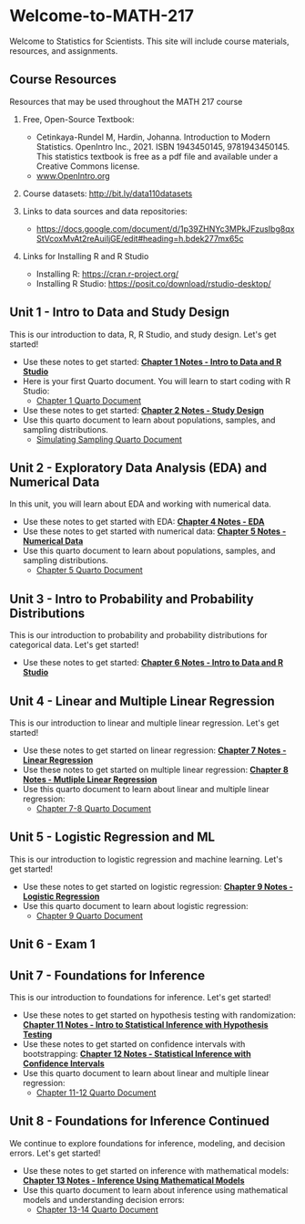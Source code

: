 # Welcome-to-MATH-217
Welcome to Statistics for Scientists. This site will include course materials, resources, and assignments. 

## Course Resources
Resources that may be used throughout the MATH 217 course

1. Free, Open-Source Textbook: 
    - Cetinkaya-Rundel M, Hardin, Johanna. Introduction to Modern Statistics. OpenIntro Inc., 2021. ISBN 1943450145, 9781943450145. This statistics textbook is free as a pdf file and available under a Creative Commons license.
    - www.OpenIntro.org

2. Course datasets: http://bit.ly/data110datasets

3. Links to data sources and data repositories:
   - https://docs.google.com/document/d/1p39ZHNYc3MPkJFzusIbg8qxStVcoxMvAt2reAuiIjGE/edit#heading=h.bdek277mx65c

4. Links for Installing R and R Studio
   - Installing R: https://cran.r-project.org/
   - Installing R Studio: https://posit.co/download/rstudio-desktop/

## Unit 1 - Intro to Data and Study Design
This is our introduction to data, R, R Studio, and study design. Let's get started!

- Use these notes to get started:     [**Chapter 1 Notes - Intro to Data and R Studio**](./Math217_notes_ch1.pdf)
- Here is your first Quarto document. You will learn to start coding with R Studio:
     - [Chapter 1 Quarto Document](./chapter1notes.qmd)
- Use these notes to get started:     [**Chapter 2 Notes - Study Design**](./Math217_notes_ch2.pdf)
- Use this quarto document to learn about populations, samples, and sampling distributions.
     - [Simulating Sampling Quarto Document](./ch2simulating_sampling.qmd)
 
## Unit 2 - Exploratory Data Analysis (EDA) and Numerical Data
In this unit, you will learn about EDA and working with numerical data.

- Use these notes to get started with EDA:     [**Chapter 4 Notes - EDA**](./Math217_notes_ch4.pdf)
- Use these notes to get started with numerical data:     [**Chapter 5 Notes - Numerical Data**](./Math217_notes_ch5.pdf)
- Use this quarto document to learn about populations, samples, and sampling distributions.
     - [Chapter 5 Quarto Document](./chapter5notes.qmd)
 
## Unit 3 - Intro to Probability and Probability Distributions
This is our introduction to probability and probability distributions for categorical data. Let's get started!

- Use these notes to get started:     [**Chapter 6 Notes - Intro to Data and R Studio**](./Math217_notes_ch6.pdf)

## Unit 4 - Linear and Multiple Linear Regression
This is our introduction to linear and multiple linear regression. Let's get started!

- Use these notes to get started on linear regression:     [**Chapter 7 Notes - Linear Regression**](./Math217_notes_ch7.pdf)
- Use these notes to get started on multiple linear regression:     [**Chapter 8 Notes - Mutliple Linear Regression**](./Math217_notes_ch8.pdf)
- Use this quarto document to learn about linear and multiple linear regression:
     - [Chapter 7-8 Quarto Document](./chapter7-8notes.qmd)

## Unit 5 - Logistic Regression and ML
This is our introduction to logistic regression and machine learning. Let's get started!

- Use these notes to get started on logistic regression:     [**Chapter 9 Notes - Logistic Regression**](./Math217_notes_ch9.pdf)
- Use this quarto document to learn about logistic regression:
     - [Chapter 9 Quarto Document](./chapter9logisticregression.qmd)

## Unit 6 - Exam 1

## Unit 7 - Foundations for Inference
This is our introduction to foundations for inference. Let's get started!

- Use these notes to get started on hypothesis testing with randomization:     [**Chapter 11 Notes - Intro to Statistical Inference with Hypothesis Testing**](./Math217_notes_ch11.pdf)
- Use these notes to get started on confidence intervals with bootstrapping:     [**Chapter 12 Notes - Statistical Inference with Confidence Intervals**](./Math217_notes_ch12.pdf)
- Use this quarto document to learn about linear and multiple linear regression:
     - [Chapter 11-12 Quarto Document](./chapter11-12statisticalinference.qmd)

## Unit 8 - Foundations for Inference Continued
We continue to explore foundations for inference, modeling, and decision errors. Let's get started!

- Use these notes to get started on inference with mathematical models:     [**Chapter 13 Notes - Inference Using Mathematical Models**](./Math217_notes_ch13.pdf)
- Use this quarto document to learn about inference using mathematical models and understanding decision errors:
     - [Chapter 13-14 Quarto Document](./chapter13-14statisticalinference.qmd)
